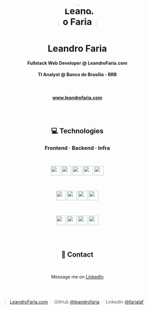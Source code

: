 <h1 align="center">
  <br>
  <img src="https://github.com/leandrofaria.png" alt="Leandro Faria" width="120" style="border-radius: 100px">
  <br>
  Leandro Faria
  <br>
</h1>

<h4 align="center">Fullstack Web Developer @ LeandroFaria.com</h4>
<h4 align="center">TI Analyst @ Banco de Brasília - BRB</h4>
<br>
<h4 align="center"><a href="https://www.leandrofaria.com">www.leandrofaria.com</a></h4>
<br>
<br>

<h2 align="center">💻 Technologies</h2>
<h3 align="center">Frontend &middot; Backend &middot; Infra</h3>
<br>
<p align="center">
    <img src="https://img.shields.io/badge/react-%2320232a.svg?style=for-the-badge&logo=react&logoColor=%2361DAFB" height="30px" />
    <img src="https://img.shields.io/badge/Next-black?style=for-the-badge&logo=next.js&logoColor=white" height="30px" />
    <img src="https://img.shields.io/badge/javascript-%23323330.svg?style=for-the-badge&logo=javascript&logoColor=%23F7DF1E" height="30px" />
    <img src="https://img.shields.io/badge/html5-%23E34F26.svg?style=for-the-badge&logo=html5&logoColor=white" height="30px" />
    <img src="https://img.shields.io/badge/css3-%231572B6.svg?style=for-the-badge&logo=css3&logoColor=white" height="30px" />
</p>
<br>
<p align="center">
    <img src="https://img.shields.io/badge/node.js-6DA55F?style=for-the-badge&logo=node.js&logoColor=white" height="30px" />
    <img src="https://img.shields.io/badge/express.js-%23404d59.svg?style=for-the-badge&logo=express&logoColor=%2361DAFB" height="30px" />
    <img src="https://img.shields.io/badge/MongoDB-%234ea94b.svg?style=for-the-badge&logo=mongodb&logoColor=white" height="30px" />
    <img src="https://img.shields.io/badge/mysql-%2300f.svg?style=for-the-badge&logo=mysql&logoColor=white" height="30px" />
</p>
<br>
<p align="center">
    <img src="https://img.shields.io/badge/nginx-%23009639.svg?style=for-the-badge&logo=nginx&logoColor=white" height="30px" />
    <img src="https://img.shields.io/badge/docker-%230db7ed.svg?style=for-the-badge&logo=docker&logoColor=white" height="30px" />
    <img src="https://img.shields.io/badge/kubernetes-%23326ce5.svg?style=for-the-badge&logo=kubernetes&logoColor=white" height="30px" />
    <img src="https://img.shields.io/badge/Linux-FCC624?style=for-the-badge&logo=linux&logoColor=black" height="30px" />
</p>
<br>
<br>
<h2 align="center">📝 Contact</h2>
<br>
<p align="center">Message me on <a href="https://www.linkedin.com/in/farialaf">LinkedIn</a></p>
<br>
<br>


> [LeandroFaria.com](https://www.leandrofaria.com) &nbsp;&middot;&nbsp;
> GitHub [@leandrofaria](https://github.com/leandrofaria) &nbsp;&middot;&nbsp;
> LinkedIn [@farialaf](https://www.linkedin.com/in/farialaf/)
